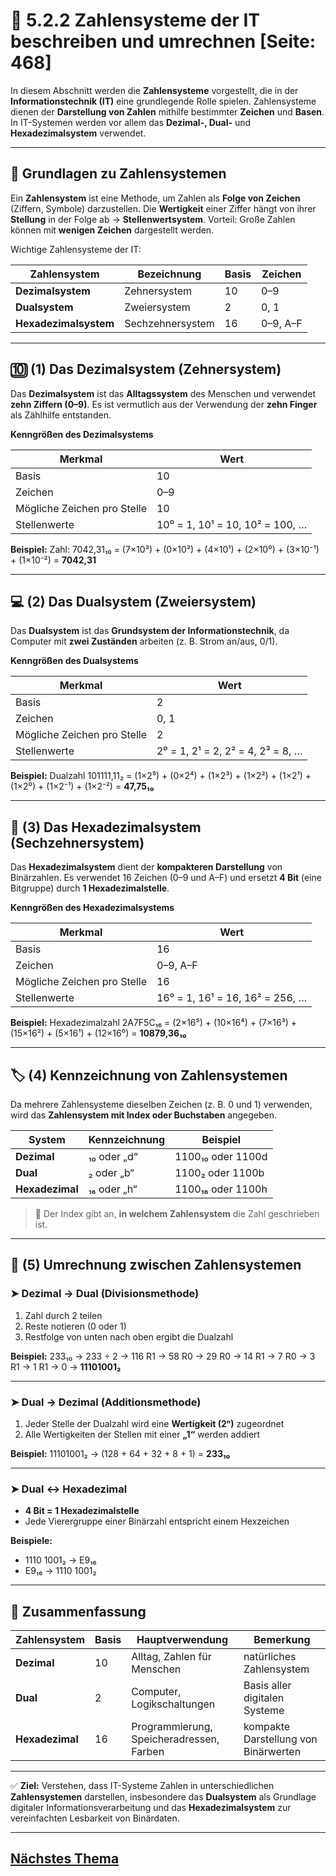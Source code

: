 # 🔢 5.2.2 Zahlensysteme der IT beschreiben und umrechnen [Seite: 468]

In diesem Abschnitt werden die **Zahlensysteme** vorgestellt, die in der **Informationstechnik (IT)** eine grundlegende Rolle spielen. Zahlensysteme dienen der **Darstellung von Zahlen** mithilfe bestimmter **Zeichen** und **Basen**. In IT-Systemen werden vor allem das **Dezimal-, Dual-** und **Hexadezimalsystem** verwendet.

---

## 🧩 Grundlagen zu Zahlensystemen

Ein **Zahlensystem** ist eine Methode, um Zahlen als **Folge von Zeichen** (Ziffern, Symbole) darzustellen.
Die **Wertigkeit** einer Ziffer hängt von ihrer **Stellung** in der Folge ab → **Stellenwertsystem**.
Vorteil: Große Zahlen können mit **wenigen Zeichen** dargestellt werden.

Wichtige Zahlensysteme der IT:

| Zahlensystem          | Bezeichnung      | Basis | Zeichen  |
| --------------------- | ---------------- | ----- | -------- |
| **Dezimalsystem**     | Zehnersystem     | 10    | 0–9      |
| **Dualsystem**        | Zweiersystem     | 2     | 0, 1     |
| **Hexadezimalsystem** | Sechzehnersystem | 16    | 0–9, A–F |

---

## 🔟 (1) Das Dezimalsystem (Zehnersystem)

Das **Dezimalsystem** ist das **Alltagssystem** des Menschen und verwendet **zehn Ziffern (0–9)**.
Es ist vermutlich aus der Verwendung der **zehn Finger** als Zählhilfe entstanden.

**Kenngrößen des Dezimalsystems**

| Merkmal                     | Wert                            |
| --------------------------- | ------------------------------- |
| Basis                       | 10                              |
| Zeichen                     | 0–9                             |
| Mögliche Zeichen pro Stelle | 10                              |
| Stellenwerte                | 10⁰ = 1, 10¹ = 10, 10² = 100, … |

**Beispiel:**
Zahl: 7042,31₁₀
= (7×10³) + (0×10²) + (4×10¹) + (2×10⁰) + (3×10⁻¹) + (1×10⁻²)
= **7042,31**

---

## 💻 (2) Das Dualsystem (Zweiersystem)

Das **Dualsystem** ist das **Grundsystem der Informationstechnik**, da Computer mit **zwei Zuständen** arbeiten (z. B. Strom an/aus, 0/1).

**Kenngrößen des Dualsystems**

| Merkmal                     | Wert                              |
| --------------------------- | --------------------------------- |
| Basis                       | 2                                 |
| Zeichen                     | 0, 1                              |
| Mögliche Zeichen pro Stelle | 2                                 |
| Stellenwerte                | 2⁰ = 1, 2¹ = 2, 2² = 4, 2³ = 8, … |

**Beispiel:**
Dualzahl 101111,11₂
= (1×2⁵) + (0×2⁴) + (1×2³) + (1×2²) + (1×2¹) + (1×2⁰) + (1×2⁻¹) + (1×2⁻²)
= **47,75₁₀**

---

## 🧮 (3) Das Hexadezimalsystem (Sechzehnersystem)

Das **Hexadezimalsystem** dient der **kompakteren Darstellung** von Binärzahlen.
Es verwendet 16 Zeichen (0–9 und A–F) und ersetzt **4 Bit** (eine Bitgruppe) durch **1 Hexadezimalstelle**.

**Kenngrößen des Hexadezimalsystems**

| Merkmal                     | Wert                            |
| --------------------------- | ------------------------------- |
| Basis                       | 16                              |
| Zeichen                     | 0–9, A–F                        |
| Mögliche Zeichen pro Stelle | 16                              |
| Stellenwerte                | 16⁰ = 1, 16¹ = 16, 16² = 256, … |

**Beispiel:**
Hexadezimalzahl 2A7F5C₁₆
= (2×16⁵) + (10×16⁴) + (7×16³) + (15×16²) + (5×16¹) + (12×16⁰)
= **10879,36₁₀**

---

## 🏷️ (4) Kennzeichnung von Zahlensystemen

Da mehrere Zahlensysteme dieselben Zeichen (z. B. 0 und 1) verwenden, wird das **Zahlensystem mit Index oder Buchstaben** angegeben.

| System          | Kennzeichnung | Beispiel          |
| --------------- | ------------- | ----------------- |
| **Dezimal**     | ₁₀ oder „d“   | 1100₁₀ oder 1100d |
| **Dual**        | ₂ oder „b“    | 1100₂ oder 1100b  |
| **Hexadezimal** | ₁₆ oder „h“   | 1100₁₆ oder 1100h |

> 🔹 Der Index gibt an, **in welchem Zahlensystem** die Zahl geschrieben ist.

---

## 🔄 (5) Umrechnung zwischen Zahlensystemen

### ➤ Dezimal → Dual (Divisionsmethode)

1. Zahl durch 2 teilen
2. Reste notieren (0 oder 1)
3. Restfolge von unten nach oben ergibt die Dualzahl

**Beispiel:**
233₁₀ → 233 ÷ 2 → 116 R1 → 58 R0 → 29 R0 → 14 R1 → 7 R0 → 3 R1 → 1 R1 → 0
→ **11101001₂**

---

### ➤ Dual → Dezimal (Additionsmethode)

1. Jeder Stelle der Dualzahl wird eine **Wertigkeit (2ⁿ)** zugeordnet
2. Alle Wertigkeiten der Stellen mit einer **„1“** werden addiert

**Beispiel:**
11101001₂ → (128 + 64 + 32 + 8 + 1) = **233₁₀**

---

### ➤ Dual ↔ Hexadezimal

* **4 Bit = 1 Hexadezimalstelle**
* Jede Vierergruppe einer Binärzahl entspricht einem Hexzeichen

**Beispiele:**

* 1110 1001₂ → E9₁₆
* E9₁₆ → 1110 1001₂

---

## 🧭 Zusammenfassung

| Zahlensystem    | Basis | Hauptverwendung                          | Bemerkung                            |
| --------------- | ----- | ---------------------------------------- | ------------------------------------ |
| **Dezimal**     | 10    | Alltag, Zahlen für Menschen              | natürliches Zahlensystem             |
| **Dual**        | 2     | Computer, Logikschaltungen               | Basis aller digitalen Systeme        |
| **Hexadezimal** | 16    | Programmierung, Speicheradressen, Farben | kompakte Darstellung von Binärwerten |

---

✅ **Ziel:**
Verstehen, dass IT-Systeme Zahlen in unterschiedlichen **Zahlensystemen** darstellen, insbesondere das **Dualsystem** als Grundlage digitaler Informationsverarbeitung und das **Hexadezimalsystem** zur vereinfachten Lesbarkeit von Binärdaten.


---

## [Nächstes Thema](./5.2.3_Darstellungsformen_von_Daten_in_IT-Systemen_beschreiben.md)